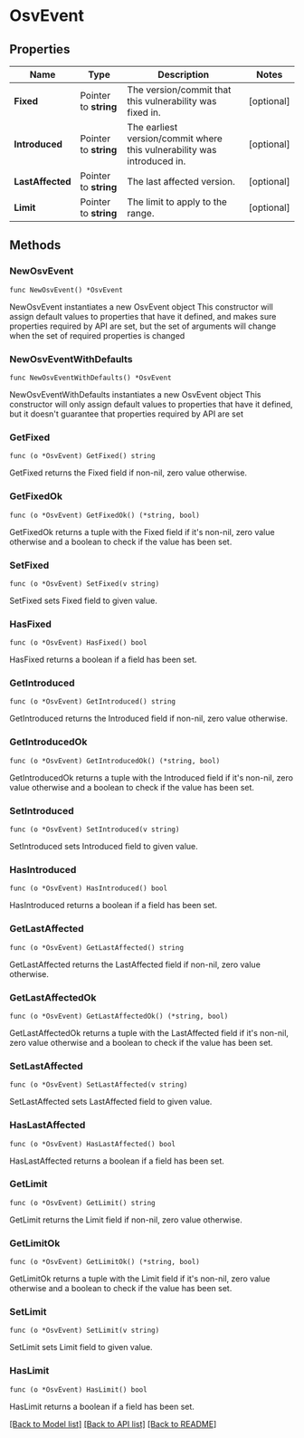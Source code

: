 # OsvEvent

## Properties

Name | Type | Description | Notes
------------ | ------------- | ------------- | -------------
**Fixed** | Pointer to **string** | The version/commit that this vulnerability was fixed in. | [optional] 
**Introduced** | Pointer to **string** | The earliest version/commit where this vulnerability was introduced in. | [optional] 
**LastAffected** | Pointer to **string** | The last affected version. | [optional] 
**Limit** | Pointer to **string** | The limit to apply to the range. | [optional] 

## Methods

### NewOsvEvent

`func NewOsvEvent() *OsvEvent`

NewOsvEvent instantiates a new OsvEvent object
This constructor will assign default values to properties that have it defined,
and makes sure properties required by API are set, but the set of arguments
will change when the set of required properties is changed

### NewOsvEventWithDefaults

`func NewOsvEventWithDefaults() *OsvEvent`

NewOsvEventWithDefaults instantiates a new OsvEvent object
This constructor will only assign default values to properties that have it defined,
but it doesn't guarantee that properties required by API are set

### GetFixed

`func (o *OsvEvent) GetFixed() string`

GetFixed returns the Fixed field if non-nil, zero value otherwise.

### GetFixedOk

`func (o *OsvEvent) GetFixedOk() (*string, bool)`

GetFixedOk returns a tuple with the Fixed field if it's non-nil, zero value otherwise
and a boolean to check if the value has been set.

### SetFixed

`func (o *OsvEvent) SetFixed(v string)`

SetFixed sets Fixed field to given value.

### HasFixed

`func (o *OsvEvent) HasFixed() bool`

HasFixed returns a boolean if a field has been set.

### GetIntroduced

`func (o *OsvEvent) GetIntroduced() string`

GetIntroduced returns the Introduced field if non-nil, zero value otherwise.

### GetIntroducedOk

`func (o *OsvEvent) GetIntroducedOk() (*string, bool)`

GetIntroducedOk returns a tuple with the Introduced field if it's non-nil, zero value otherwise
and a boolean to check if the value has been set.

### SetIntroduced

`func (o *OsvEvent) SetIntroduced(v string)`

SetIntroduced sets Introduced field to given value.

### HasIntroduced

`func (o *OsvEvent) HasIntroduced() bool`

HasIntroduced returns a boolean if a field has been set.

### GetLastAffected

`func (o *OsvEvent) GetLastAffected() string`

GetLastAffected returns the LastAffected field if non-nil, zero value otherwise.

### GetLastAffectedOk

`func (o *OsvEvent) GetLastAffectedOk() (*string, bool)`

GetLastAffectedOk returns a tuple with the LastAffected field if it's non-nil, zero value otherwise
and a boolean to check if the value has been set.

### SetLastAffected

`func (o *OsvEvent) SetLastAffected(v string)`

SetLastAffected sets LastAffected field to given value.

### HasLastAffected

`func (o *OsvEvent) HasLastAffected() bool`

HasLastAffected returns a boolean if a field has been set.

### GetLimit

`func (o *OsvEvent) GetLimit() string`

GetLimit returns the Limit field if non-nil, zero value otherwise.

### GetLimitOk

`func (o *OsvEvent) GetLimitOk() (*string, bool)`

GetLimitOk returns a tuple with the Limit field if it's non-nil, zero value otherwise
and a boolean to check if the value has been set.

### SetLimit

`func (o *OsvEvent) SetLimit(v string)`

SetLimit sets Limit field to given value.

### HasLimit

`func (o *OsvEvent) HasLimit() bool`

HasLimit returns a boolean if a field has been set.


[[Back to Model list]](../README.md#documentation-for-models) [[Back to API list]](../README.md#documentation-for-api-endpoints) [[Back to README]](../README.md)


